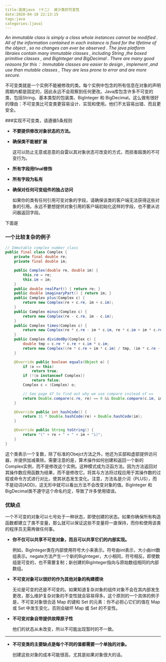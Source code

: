 ```yaml
---
title:高效java （十二） 减少类的可变性
date:2020-04-18 22:13:15
tags:java
categories:[java]
---
```


*An immutable class is simply  a class whole instances cannot be modified . All of the information contained in each instance is fixed for the lifetime of the object , so no changes can ever be observed . The java platform libraies contain many immutable classes , including String ,the boxed primitive classes , and BigInteger and BigDecimal . There are many good reasons for this： Immutable classes are easier to design , implement ,and use than mutable classes , They are less prone to error and are more secure.*

不可变类就是一个实例不能被修改的类。每个实例中包含的所有信息在对象的声明周期内都是固定的，因此永远不会观察到任何更改。Java库包含许多不可变的类，包括String、基本类型的包装类、BigInteger 和 BigDecimal。这么做有很好的理由：不可变类比可变类更容易设计、实现和使用。他们不太容易出错、而且更安全。



###实现不可变类，请遵循5条规则

- **不要提供修改对象状态的方法。**

- **确保类不能被扩展**

  这可以防止无意或恶意的自雷以其对象状态可改变的方式，而损害超类的不可变行为。

- **所有字段用final修饰**

- **所有字段为私有**

- **确保对任何可变组件的独占访问**

  如果你的类有任何引用可变对象的字段，请确保该类的客户端无法获得这些对象的引用。永远不要想提供对象引用的客户端初始化这样的字段，也不要从访问器返回字段。



下面是

### 一个比较复杂的例子

```java
// Immutable complex number class
public final class Complex {
    private final double re;
    private final double im;

    public Complex(double re, double im) {
        this.re = re;
        this.im = im;
    }
    public double realPart() { return re; }
    public double imaginaryPart() { return im; }
    public Complex plus(Complex c) {
        return new Complex(re + c.re, im + c.im);
    }
    public Complex minus(Complex c) {
        return new Complex(re - c.re, im - c.im);
    }
    public Complex times(Complex c) {
        return new Complex(re * c.re - im * c.im, re * c.im + im * c.re);
    }
    public Complex dividedBy(Complex c) {
        double tmp = c.re * c.re + c.im * c.im;
        return new Complex((re * c.re + im * c.im) / tmp, (im * c.re - re * c.im) / tmp);
    }

    @Override public boolean equals(Object o) {
        if (o == this)
            return true;
        if (!(o instanceof Complex))
            return false;
        Complex c = (Complex) o;

        // See page 47 to find out why we use compare instead of ==
        return Double.compare(c.re, re) == 0 && Double.compare(c.im, im) == 0;
    }

    @Override public int hashCode() {
        return 31 * Double.hashCode(re) + Double.hashCode(im);
    }

    @Override public String toString() {
        return "(" + re + " + " + im + "i)";
    }
}
```



这个类表示一个复数，除了标准的Obejct方法之外，他还为实部和虚部提供访问器，并提供加减乘除。需要注意的是，算术操作如何创建和返回一个新的Complex实例，而不是修改这个实例。这种模式成为泛函方法。因为方法返回对其操作数应用函数为结果，而不是修改它。将其与方法将过程应用于其操作数的过程或命令方式进行对比，使其状态发生变化。注意，方法名是介词（PLUS），而不是动词(ADD)，这无形中就可以看出方法不会改变对象的值。BigInteger 和 BigDecimal类不遵守这个命名约定，导致了许多使用错误。



### 优缺点

一个不可变的对象可以七号处于一种状态，即使创建的状态。如果你确保所有构造函数都建立了类不变量，那么就可以保证这些不变量将一直保持，而你和使用该类的程序员无需再做任何事。

- **你不仅可以共享不可变对象，而且可以共享它们的内部实现。**

  例如，BigInteger类在内部使用符号大小来表示。符号由int表示，大小由int数组表示。negate方法产生一个新的BigInteger，大小相同，符号相反。即使数组是可变的，也不需要复制；新创建的BigInteger指向与原始数组相同的内部数组。

- **不可变对象可以很好的作为其他对象的构建模块**

  无论是可变的还是不可变的。如果知道复杂对象的组件对象不会在其内部发生更改，那么维护复杂对象的不变性就会容易得多。这个原则的一个具体的例子是，不可变对象很合适 Map 的键和 Set 的元素：你不必担心它们的值在 Map 或 Set 中发生变化，否则会破坏 Map 或 Set 的不变性。

- **不可变对象自带提供故障原子性**

  他们的状态从未改变，所以不可能出现暂时的不一致。

---



- **不可变类的主要缺点是每个不同的值都需要一个单独的对象。**

  创建这些对象的成本可能很高，尤其是如果对象很大的话。

